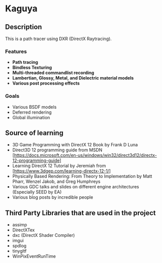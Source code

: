 # Kaguya
## Description
This is a path tracer using DXR (DirectX Raytracing).  
### Features
+ __Path tracing__
+ __Bindless Texturing__
+ __Multi-threaded commandlist recording__
+ __Lambertian, Glossy, Metal, and Dielectric material models__
+ __Various post processing effects__

### Goals
+ Various BSDF models
+ Deferred rendering
+ Global illumination

## Source of learning
+ 3D Game Programming with DirectX 12 Book by Frank D Luna
+ Direct3D 12 programming guide from MSDN [https://docs.microsoft.com/en-us/windows/win32/direct3d12/directx-12-programming-guide]
+ Learning DirectX 12 Tutorial by Jeremiah from [https://www.3dgep.com/learning-directx-12-1/]
+ Physically Based Rendering: From Theory to Implementation by Matt Pharr, Wenzel Jakob, and Greg Humphreys
+ Various GDC talks and slides on different engine architectures (Especially SEED by EA)
+ Various blog posts by incredible people

## Third Party Libraries that are used in the project
+ assimp
+ DirectXTex
+ dxc (DirectX Shader Compiler)
+ imgui
+ spdlog
+ tinygltf
+ WinPixEventRunTime